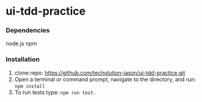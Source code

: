 # ui-tdd-practice

### Dependencies
node.js
npm

### Installation

1. clone repo: https://github.com/techolution-jason/ui-tdd-practice.git
2. Open a terminal or command prompt, navigate to the directory, and run: `npm install`
3. To run tests type: `npm run test`.



